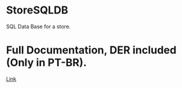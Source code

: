 # StoreSQLDB
SQL Data Base for a store.

# Full Documentation, DER included (Only in PT-BR).
[Link](https://drive.google.com/file/d/1J865K5A8_vc8vYsthkn_q579no1WQKe4/view?usp=sharing)
